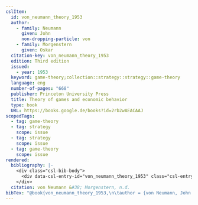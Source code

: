 ```yaml
---
cslItem:
  id: von_neumann_theory_1953
  author:
    - family: Neumann
      given: John
      non-dropping-particle: von
    - family: Morgenstern
      given: Oskar
  citation-key: von_neumann_theory_1953
  edition: Third edition
  issued:
    - year: 1953
  keyword: game-theory;collection::strategy::strategy::game-theory
  language: eng
  number-of-pages: "668"
  publisher: Princeton University Press
  title: Theory of games and economic behavior
  type: book
  URL: https://books.google.de/books?id=2rb2wAEACAAJ
scopedTags:
  - tag: game-theory
  - tag: strategy
    scope: issue
  - tag: strategy
    scope: issue
  - tag: game-theory
    scope: issue
rendered:
  bibliography: |-
    <div class="csl-bib-body">
      <div data-csl-entry-id="von_neumann_theory_1953" class="csl-entry">von Neumann, J., &#38; Morgenstern, O. n.d.. <i>Theory of games and economic behavior</i> (Third edition). Princeton University Press. https://books.google.de/books?id=2rb2wAEACAAJ</div>
    </div>
  citation: von Neumann &#38; Morgenstern, n.d.
bibTex: "@book{von_neumann_theory_1953,\n\tauthor = {von Neumann, John and Morgenstern, Oskar},\n\tedition = {Third edition},\n\tpublisher = {Princeton University Press},\n\ttitle = {Theory of games and economic behavior},\n}\n\n"
---
```

